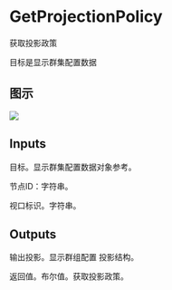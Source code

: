 # GetProjectionPolicy

获取投影政策

目标是显示群集配置数据

## 图示

![]($-20221218-20111362.png)

## Inputs

目标。显示群集配置数据对象参考。

节点ID：字符串。

视口标识。字符串。  

## Outputs

输出投影。显示群组配置 投影结构。

返回值。布尔值。获取投影政策。
